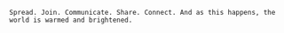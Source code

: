 	Spread. Join. Communicate. Share. Connect. And as this happens, the world is warmed and brightened.